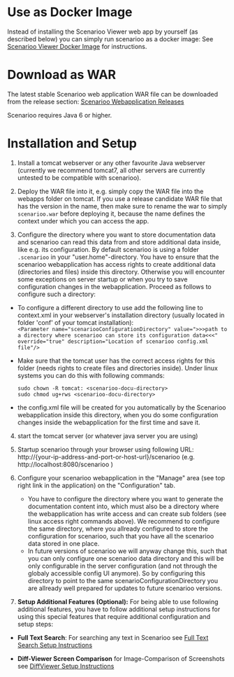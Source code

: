 # Use as Docker Image

Instead of installing the Scenarioo Viewer web app by yourself (as described below) you can simply run scenarioo as a docker image: See [Scenarioo Viewer Docker Image](Scenarioo-Viewer-Docker-Image) for instructions.

# Download as WAR

The latest stable Scenarioo web application WAR file can be downloaded from the release section:
[Scenarioo Webapplication Releases](https://github.com/scenarioo/scenarioo/releases)

Scenarioo requires Java 6 or higher.

# Installation and Setup

1. Install a tomcat webserver or any other favourite Java webserver (currently we recommend tomcat7, all other servers are currently untested to be compatible with scenarioo).

2. Deploy the WAR file into it, e.g. simply copy the WAR file into the webapps folder on tomcat. If you use a release candidate WAR file that has the version in the name, then make sure to rename the war to simply `scenarioo.war` before deploying it, because the name defines the context under which you can access the app.

3. Configure the directory where you want to store documentation data and scenarioo can read this data from and store additional data inside, like e.g. its configuration. By default scenarioo is using a folder `.scenarioo` in your "user.home"-directory. You have to ensure that the scenarioo webapplication has access rights to create additional data (directories and files) inside this directory. Otherwise you will encounter some exceptions on server startup or when you try to save configuration changes in the webapplication. Proceed as follows to configure such a directory:
  * To configure a different directory to use add the following line to context.xml in your webserver's installation directory (usually located in folder 'conf' of your tomcat installation):  
`<Parameter name="scenariooConfigurationDirectory" value=">>>path to a directory where scenarioo can store its configuration data<<<" override="true" description="Location of scenarioo config.xml file"/>`
  * Make sure that the tomcat user has the correct access rights for this folder (needs rights to create files and directories inside). Under linux systems you can do this with following commands:

     ```
     sudo chown -R tomcat: <scenarioo-docu-directory>
     sudo chmod ug+rws <scenarioo-docu-directory> 
     ```

  * the config.xml file will be created for you automatically by the Scenarioo webapplication inside this directory, when you do some configuration changes inside the webapplication for the first time and save it.

4. start the tomcat server (or whatever java server you are using)

5. Startup scenarioo through your browser using following URL: http://{your-ip-address-and-port-or-host-url}/scenarioo (e.g. http://localhost:8080/scenarioo )

6. Configure your scenarioo webapplication in the "Manage" area (see top right link in the application) on the "Configuration" tab. 

    * You have to configure the directory where you want to generate the documentation content into, which must also be a directory where the webapplication has write access and can create sub folders (see linux access right commands above). We recommend to configure the same directory, where you allready configured to store the configuration for scenarioo, such that you have all the scenarioo data stored in one place. 
    * In future versions of scenarioo we will anyway change this, such that you can only configure one scenarioo data directory and this will be only configurable in the server configuration (and not through the globaly accessible config UI anymore). So by configuring this directory to point to the same scenarioConfigurationDirectory you are allready well prepared for updates to future scenarioo versions.
    
7. **Setup Additional Features (Optional):** For being able to use following additional features, you have to follow additional setup instructions for using this special features that require additional configuration and setup steps:

* **Full Text Search**: For searching any text in Scenarioo see [Full Text Search Setup Instructions](../features/full-text-search/setup.md)

* **Diff-Viewer Screen Comparison** for Image-Comparison of Screenshots see [DiffViewer Setup Instructions](../features/diff-viewer/setup.md)

